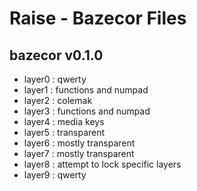 # Raise - Bazecor Files

## bazecor v0.1.0

- layer0 : qwerty
- layer1 : functions and numpad
- layer2 : colemak
- layer3 : functions and numpad
- layer4 : media keys
- layer5 : transparent
- layer6 : mostly transparent
- layer7 : mostly transparent
- layer8 : attempt to lock specific layers
- layer9 : qwerty
